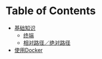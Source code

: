 # Table of Contents

* [基础知识](基础知识/基础介绍.md)
  * [终端](基础知识/终端.md)
  * [相对路径／绝对路径](基础知识/路径.md)
* [使用Docker](Docker基础/README.md)
